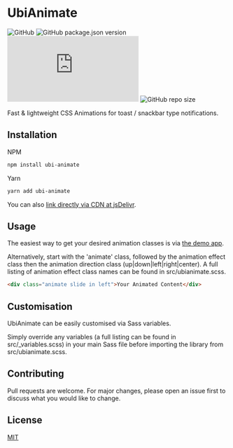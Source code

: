 # UbiAnimate

![GitHub](https://img.shields.io/github/license/rmhubbert/ubi-animate?logo=MIT) ![GitHub package.json version](https://img.shields.io/github/package-json/v/rmhubbert/ubi-animate) ![GitHub file size in bytes](https://img.shields.io/github/size/rmhubbert/ubi-animate/dist/ubianimate.min.css) ![GitHub repo size](https://img.shields.io/github/repo-size/rmhubbert/ubi-animate)

Fast & lightweight CSS Animations for toast / snackbar type notifications.

## Installation

NPM

```bash
npm install ubi-animate
```

Yarn

```bash
yarn add ubi-animate
```

You can also [link directly via CDN at jsDelivr](https://www.jsdelivr.com/package/gh/rmhubbert/ubi-animate?path=dist).

## Usage

The easiest way to get your desired animation classes is via [the demo app](https://rmhubbert.github.io/ubi-animate).

Alternatively, start with the 'animate' class, followed by the animation effect class then the animation direction class (up|down|left|right|center). A full listing of animation effect class names can be found in src/ubianimate.scss.

```html
<div class="animate slide in left">Your Animated Content</div>
```

## Customisation

UbiAnimate can be easily customised via Sass variables.

Simply override any variables (a full listing can be found in src/\_variables.scss) in your main Sass file before importing the library from src/ubianimate.scss.

## Contributing

Pull requests are welcome. For major changes, please open an issue first to discuss what you would like to change.

## License

[MIT](https://choosealicense.com/licenses/mit/)

